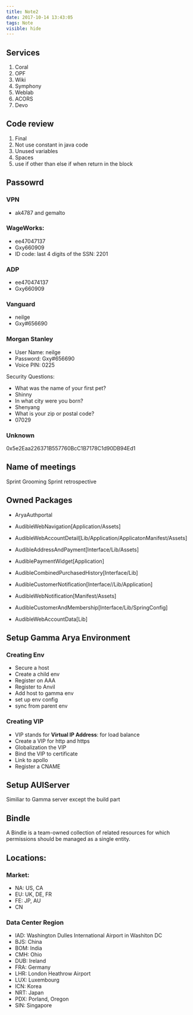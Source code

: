 ```yaml
---
title: Note2
date: 2017-10-14 13:43:05
tags: Note
visible: hide
---
```


## Services

1. Coral
2. OPF
3. Wiki
4. Symphony
5. Weblab
6. ACORS
7. Devo


## Code review

1. Final
2. Not use constant in java code
3. Unused variables
4. Spaces
5. use if other than else if when return in the block


## Passowrd

### VPN

* ak4787 and gemalto

### WageWorks:

* ee47047137	
* Gxy660909
* ID code: last 4 digits of the SSN: 2201

### ADP

* ee470474137
* Gxy660909

### Vanguard

* neilge
* Gxy#656690

### Morgan Stanley
* User Name: neilge
* Password: Gxy#656690
* Voice PIN: 0225

Security Questions:

* What was the name of your first pet?
* Shinny
* In what city were you born?
* Shenyang
* What is your zip or postal code?
* 07029

### Unknown

0x5e2Eaa226371B557760BcC1B7178C1d90DB94Ed1

## Name of meetings


Sprint Grooming
Sprint retrospective

## Owned Packages

* AryaAuthportal
* AudibleWebNavigation[Application/Assets]
* AudibleWebAccountDetail[Lib/Application/ApplicatonManifest/Assets]

* AudibleAddressAndPayment[Interface/Lib/Assets]
* AudiblePaymentWidget[Application]
* AudibleCombinedPurchasedHistory[Interface/Lib]

* AudibleCustomerNotification[Interface//Lib/Application]
* AudibleWebNotification[Manifest/Assets]

* AudibleCustomerAndMembership[Interface/Lib/SpringConfig]
* AudibleWebAccountData[Lib]

## Setup Gamma Arya Environment

### Creating Env

* Secure a host
* Create a child env
* Register on AAA
* Register to Anvil
* Add host to gamma env
* set up env config
* sync from parent env

### Creating VIP

* VIP stands for **Virtual IP Address**: for load balance
* Create a VIP for http and https
* Globalization the VIP
* Bind the VIP to certificate
* Link to apollo
* Register a CNAME

## Setup AUIServer

Similiar to Gamma server except the build part

## Bindle

A Bindle is a team-owned collection of related resources for which permissions should be managed as a single entity.


## Locations:

### Market:

* NA: US, CA
* EU: UK, DE, FR
* FE: JP, AU
* CN

### Data Center Region

* IAD: Washington Dulles International Airport in Washiton DC
* BJS: China
* BOM: India
* CMH: Ohio
* DUB: Ireland
* FRA: Germany
* LHR: London Heathrow Airport
* LUX: Luxembourg
* ICN: Korea
* NRT: Japan
* PDX: Porland, Oregon
* SIN: Singapore
